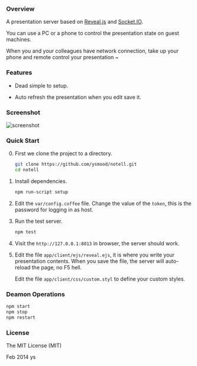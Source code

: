 ### Overview

A presentation server based on [Reveal.js][1] and [Socket.IO][2].

You can use a PC or a phone to control the presentation state on guest machines.

When you and your colleagues have network connection, take up your phone and remote control your presentation ~


### Features

* Dead simple to setup.

* Auto refresh the presentation when you edit save it.


### Screenshot

![screenshot][3]


### Quick Start

0. First we clone the project to a directory.

   ```bash
   git clone https://github.com/ysmood/notell.git
   cd notell
   ```

0. Install dependencies.

    ```bash
    npm run-script setup
    ```

0. Edit the `var/config.coffee` file. Change the value of the `token`, this is the password for logging in as host.

0. Run the test server.

    ```bash
    npm test
    ```

0. Visit the `http://127.0.0.1:8013` in browser, the server should work.

0. Edit the file `app/client/ejs/reveal.ejs`, it is where you write your presentation contents.
   When you save the file, the server will auto-reload the page, no F5 hell.

   Edit the file `app/client/css/custom.styl` to define your custom styles.


### Deamon Operations

```bash
npm start
npm stop
npm restart
```


### License

The MIT License (MIT)

Feb 2014 ys


  [1]: https://github.com/hakimel/reveal.js
  [2]: http://socket.io/
  [3]: https://raw.github.com/ysmood/notell/master/docs/screenshot.jpg